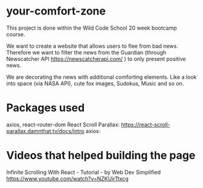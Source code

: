 # your-comfort-zone

This project is done within the Wild Code School 20 week bootcamp course.

We want to create a website that allows users to flee from bad news. Therefore we want to filter the news from the Guardian (through Newscatcher API https://newscatcherapi.com/ ) to only present positive news.

We are decorating the news with additional comforting elements. Like a look into space (via NASA API), cute fox images, Sudokus, Music and so on.

# Packages used
axios, react-router-dom
React Scroll Parallax: https://react-scroll-parallax.damnthat.tv/docs/intro
axios: 



# Videos that helped building the page 
Infinite Scrolling With React - Tutorial - by Web Dev Simplified 
https://www.youtube.com/watch?v=NZKUirTtxcg 
